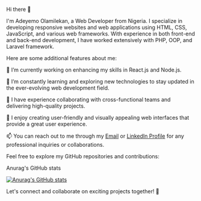 Hi there 👋

I'm Adeyemo Olamilekan, a Web Developer from Nigeria. I specialize in developing responsive websites and web applications using HTML, CSS, JavaScript, and various web frameworks. With experience in both front-end and back-end development, I have worked extensively with PHP, OOP, and Laravel framework.

Here are some additional features about me:

🔭 I’m currently working on enhancing my skills in React.js and Node.js.

🌱 I’m constantly learning and exploring new technologies to stay updated in the ever-evolving web development field.

💼 I have experience collaborating with cross-functional teams and delivering high-quality projects.

🌟 I enjoy creating user-friendly and visually appealing web interfaces that provide a great user experience.

📫 You can reach out to me through my [Email](mailto:adeyemoolamilekan08@gmail.com) or [LinkedIn Profile](https://www.linkedin.com/in/adeyemo-olamilekan-644033238/) for any professional inquiries or collaborations.

Feel free to explore my GitHub repositories and contributions:

Anurag's GitHub stats

[![Anurag's GitHub stats](https://github-readme-stats.vercel.app/api?username=Adeyemoolamilekan08)](https://github.com/anuraghazra/github-readme-stats)

Let's connect and collaborate on exciting projects together! 🚀
